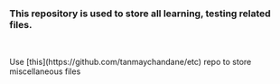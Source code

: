 <h3>This repository is used to store all learning, testing related files.</h3>
<br>
<p>Use [this](https://github.com/tanmaychandane/etc) repo to store miscellaneous files</p>
